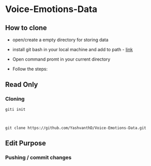 # Voice-Emotions-Data

## How to clone

* open/create a empty directory for storing data

* install git bash in your local machine and add to path - [link](https://git-scm.com/download/win)


* Open command promt in your current directory 

* Follow the steps:

## Read Only
### Cloning

    giti init
    
 <br>
    
    git clone https://github.com/YashvanthD/Voice-Emotions-Data.git
    
    

## Edit Purpose
### Pushing / commit changes

 
 
  


